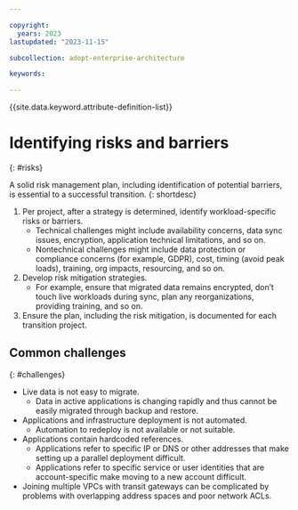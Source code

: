 ```yaml
---

copyright:
  years: 2023
lastupdated: "2023-11-15"

subcollection: adopt-enterprise-architecture

keywords:

---
```


{{site.data.keyword.attribute-definition-list}}

# Identifying risks and barriers
{: #risks}

A solid risk management plan, including identification of potential barriers, is essential to a successful transition.
{: shortdesc}

1. Per project, after a strategy is determined, identify workload-specific risks or barriers.
   - Technical challenges might include availability concerns, data sync issues, encryption, application technical limitations, and so on.
   - Nontechnical challenges might include data protection or compliance concerns (for example, GDPR), cost, timing (avoid peak loads), training, org impacts, resourcing, and so on.
1. Develop risk mitigation strategies.
   - For example, ensure that migrated data remains encrypted, don’t touch live workloads during sync, plan any reorganizations, providing training, and so on.
1. Ensure the plan, including the risk mitigation, is documented for each transition project.

## Common challenges
{: #challenges}

- Live data is not easy to migrate.
   - Data in active applications is changing rapidly and thus cannot be easily migrated through backup and restore.
- Applications and infrastructure deployment is not automated.
   - Automation to redeploy is not available or not suitable.
- Applications contain hardcoded references.
   - Applications refer to specific IP or DNS or other addresses that make setting up a parallel deployment difficult.
   - Applications refer to specific service or user identities that are account-specific make moving to a new account difficult.
- Joining multiple VPCs with transit gateways can be complicated by problems with overlapping address spaces and poor network ACLs.
